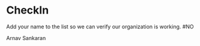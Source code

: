 CheckIn
=======

Add your name to the list so we can verify our organization is working.
#NO

Arnav Sankaran
